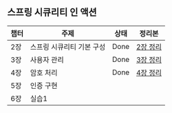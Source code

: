 ## 스프링 시큐리티 인 액션


|챕터|주제|상태|정리본|
|---|---|---|---|
|2장|스프링 시큐리티 기본 구성|Done|[2장 정리](https://www.notion.so/minji-qzzloz/2-2b6a9f2edba146468bfdb0a5c7f1a00b?pvs=4)|
|3장|사용자 관리|Done|[3장 정리](https://www.notion.so/minji-qzzloz/3-a76d3a98872c40ff950de78d1f02a72b?pvs=4)|
|4장|암호 처리|Done|[4장 정리](https://www.notion.so/minji-qzzloz/4-091590a9343741e0bd06024ac3672747)|
|5장|인증 구현|||
|6장|실습1|||
